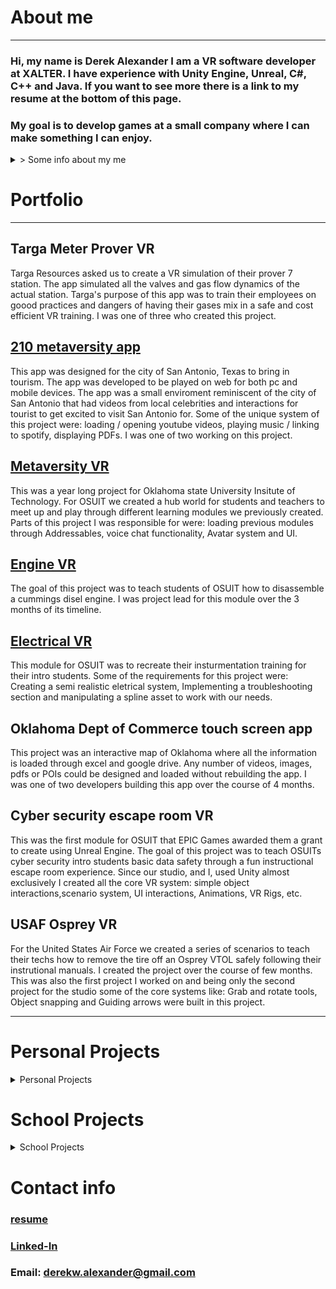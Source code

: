 # About me
---
### Hi, my name is Derek Alexander I am a VR software developer at XALTER. I have experience with Unity Engine, Unreal, C#, C++ and Java. If you want to see more there is a link to my resume at the bottom of this page. 

### My goal is to develop games at a small company where I can make something I can enjoy.

<details>
  <Summary>> Some info about my me </Summary>
  <br>
  I like learning new skills like: 
  
  [ring making](https://github.com/DerekAlexander/DerekAlexander.github.io/blob/master/RingMaking.md)
  
  [computer building](https://github.com/DerekAlexander/DerekAlexander.github.io/blob/master/computerBuilding.md)
  
  [wood working](https://github.com/DerekAlexander/DerekAlexander.github.io/blob/master/woodWorking.md)
  
  I will probably dabble into many more things later on. 
</details>

# Portfolio
---

## Targa Meter Prover VR
Targa Resources asked us to create a VR simulation of their prover 7 station. The app simulated all the valves and gas flow dynamics of the actual station. Targa's purpose of this app was to train their employees on goood practices and dangers of having their gases mix in a safe and cost efficient VR training. I was one of three who created this project.

## [210 metaversity app](https://210plaza.com/)
This app was designed for the city of San Antonio, Texas to bring in tourism. The app was developed to be played on web for both pc and mobile devices. The app was a small enviroment reminiscent of the city of San Antonio that had videos from local celebrities and interactions for tourist to get excited to visit San Antonio for. Some of the unique system of this project were: loading / opening youtube videos, playing music / linking to spotify, displaying PDFs. I was one of two working on this project.

## [Metaversity VR](https://vimeo.com/819549307)
This was a year long project for Oklahoma state University Insitute of Technology. For OSUIT we created a hub world for students and teachers to meet up and play through different learning modules we previously created. Parts of this project I was responsible for were: loading previous modules through Addressables, voice chat functionality, Avatar system and UI.

## [Engine VR](https://vimeo.com/768739035)
The goal of this project was to teach students of OSUIT how to disassemble a cummings disel engine. I was project lead for this module over the 3 months of its timeline.

## [Electrical VR](https://vimeo.com/871625712)
This module for OSUIT was to recreate their insturmentation training for their intro students. Some of the requirements for this project were: Creating a semi realistic eletrical system, Implementing a troubleshooting section and manipulating a spline asset to work with our needs. 

## Oklahoma Dept of Commerce touch screen app
This project was an interactive map of Oklahoma where all the information is loaded through excel and google drive. Any number of videos, images, pdfs or POIs could be designed and loaded without rebuilding the app. I was one of two developers building this app over the course of 4 months.

## Cyber security escape room VR
This was the first module for OSUIT that EPIC Games awarded them a grant to create using Unreal Engine. The goal of this project was to teach OSUITs cyber security intro students basic data safety through a fun instructional escape room experience. Since our studio, and I, used Unity almost exclusively I created all the core VR system: simple object interactions,scenario system, UI interactions, Animations, VR Rigs, etc.

## USAF Osprey VR
For the United States Air Force we created a series of scenarios to teach their techs how to remove the tire off an Osprey VTOL safely following their instrutional manuals. I created the project over the course of few months. This was also the first project I worked on and being only the second project for the studio some of the core systems like: Grab and rotate tools, Object snapping and Guiding arrows were built in this project. 

--- 
# Personal Projects
<details>
<summary>Personal Projects </summary>
<br>

## [global game jam 2019: Mocho Fix!](https://globalgamejam.org/2020/games/mocho-fix-9) 
Mocho Fix! was my first game jam game I ever did. It was with 2 other artist over the span of 48 hours. The game is a 2D platformer for mobile in which the main the player follows and plays as the main character Mocho who runs a business where he fixes peoples strange problems, or tries to fix the problem. The game was submitted to the global game jam 2019. We recieved third place at our local site.
#### tech used and systems made:
* Dialog System
* AI
* Cut scene tools for artists
* persistent item collection
* Pixel Perfect Unity package
* Cinemachine Unity package

## [GGS game jam 2020: Keep 'em Seperated](https://dereka.itch.io/keep-em-separated) 
Keep 'em Seperated was a fully remote game jam I did with another programmer for our local game dev community, the Greater Gaming Society of San Antonio. The game was a 3D top down game where the player keeps the four seperated npcs from collecting, building, and traveling to a central island. This is done with different god powers like lightning, fire, and tornadoes. We recieved second place in this week long game jam.

#### tech used and systems made:
* AI system
* Audio system
* Menu system
* Level design
* Light Weight Rendering Pipeline unity package

</details>

# School Projects
<details>
<summary>School Projects </summary>
<br>
  
## [Isle of Magmies](https://github.com/DerekAlexander/Unity-Games/blob/master/GameSim2019/gamesim.md)
This project was from my final semester course in my degree for Game programming. In a team of 14 we designed and created a game in unity over the course of one semester. The team was made up of all the game design degrees at the college: artist, 3d modeling, production, audio, and programming. The game was a creature rasing game inspired by the Sonic's series chao care system. The player could play with, feed, evolve, and compete with the different creatures they raised. in this project I was one of two programmers on the team. While working on the AI and other core systems I also was responsible for the handling: shaders and overall graphical fideilty of the game, day / night cycle, import and implementation of artists assets, and competition system.

#### tech used and systems made:
 * AI systems
 * Menu systems
 * Competition systems
 * Day / night cycle system
 * Cinemachine unity package
 * High Definition Render Pipeline preview unity package
 * Shadergraph unity package

## [Arkanoid clone](https://github.com/DerekAlexander/C-PlusPlus/blob/master/BreakOut.cpp)
Arkanoid clone was the first big project I had ever done. In a team of four programmers we made a game engine in C++ and created the 1980s game Arkanoid to demonstate the engine. The class was more stuctured like a software development enviorment than like a class. We could choose to fire eachother if the team agreed they were not carrying their weight. As well as the professor was more our boss in which he told us what he wanted and guided us but did not ever directly tell us how to do it. And not doing your work was not a grade point off but a hinderence to our team and the project itself.

#### tech used and systems made:
 * collision between 2d round and rectangles
 * Rendering graphics to window
 * directx9 implementation
 * power up systems
 * ball physics system
 * text based level design
 * Audio system using FMod

</details>

# Contact info
### [resume](Derek_Alexander_Resume.pdf)
### [Linked-In](https://www.linkedin.com/in/derek-alexander-475856181/)
### Email: derekw.alexander@gmail.com
